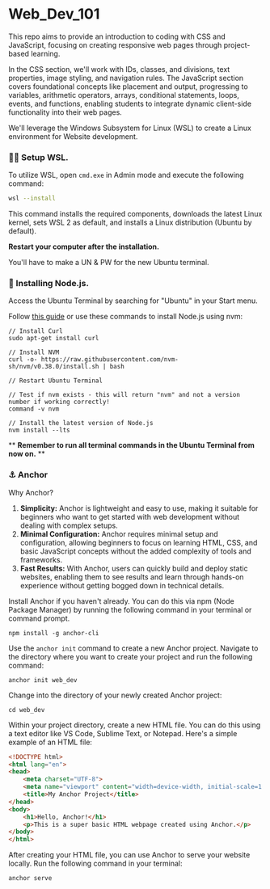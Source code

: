 # Web_Dev_101

This repo aims to provide an introduction to coding with CSS and JavaScript, focusing on creating responsive web pages through project-based learning.

In the CSS section, we'll work with IDs, classes, and divisions, text properties, image styling, and navigation rules. The JavaScript section covers foundational concepts like placement and output, progressing to variables, arithmetic operators, arrays, conditional statements, loops, events, and functions, enabling students to integrate dynamic client-side functionality into their web pages.

We'll leverage the Windows Subsystem for Linux (WSL) to create a Linux environment for Website development.

### 👩‍💻 Setup WSL.

To utilize WSL, open `cmd.exe` in Admin mode and execute the following command:

```bash
wsl --install
```

This command installs the required components, downloads the latest Linux kernel, sets WSL 2 as default, and installs a Linux distribution (Ubuntu by default). 

**Restart your computer after the installation.**

You'll have to make a UN & PW for the new Ubuntu terminal.

### 📀 Installing Node.js.
Access the Ubuntu Terminal by searching for "Ubuntu" in your Start menu. 

Follow [this guide](https://learn.microsoft.com/en-us/windows/dev-environment/javascript/nodejs-on-wsl) or use these commands to install Node.js using nvm:

```
// Install Curl
sudo apt-get install curl

// Install NVM
curl -o- https://raw.githubusercontent.com/nvm-sh/nvm/v0.38.0/install.sh | bash

// Restart Ubuntu Terminal

// Test if nvm exists - this will return "nvm" and not a version number if working correctly!
command -v nvm

// Install the latest version of Node.js
nvm install --lts
```

**
**Remember to run all terminal commands in the Ubuntu Terminal from now on.**
**

### ⚓️ Anchor 

Why Anchor?

1. **Simplicity:** Anchor is lightweight and easy to use, making it suitable for beginners who want to get started with web development without dealing with complex setups.
2. **Minimal Configuration:** Anchor requires minimal setup and configuration, allowing beginners to focus on learning HTML, CSS, and basic JavaScript concepts without the added complexity of tools and frameworks.
3. **Fast Results:** With Anchor, users can quickly build and deploy static websites, enabling them to see results and learn through hands-on experience without getting bogged down in technical details.

Install Anchor if you haven't already. You can do this via npm (Node Package Manager) by running the following command in your terminal or command prompt.

```
npm install -g anchor-cli
```

Use the `anchor init` command to create a new Anchor project. Navigate to the directory where you want to create your project and run the following command:

```
anchor init web_dev
```

Change into the directory of your newly created Anchor project:

```
cd web_dev
```

Within your project directory, create a new HTML file. You can do this using a text editor like VS Code, Sublime Text, or Notepad. Here's a simple example of an HTML file:

```html
<!DOCTYPE html>
<html lang="en">
<head>
    <meta charset="UTF-8">
    <meta name="viewport" content="width=device-width, initial-scale=1.0">
    <title>My Anchor Project</title>
</head>
<body>
    <h1>Hello, Anchor!</h1>
    <p>This is a super basic HTML webpage created using Anchor.</p>
</body>
</html>
```

After creating your HTML file, you can use Anchor to serve your website locally. Run the following command in your terminal:

```
anchor serve
```
